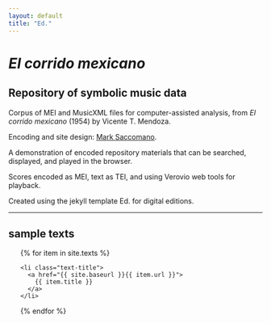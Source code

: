 ```yaml
---
layout: default
title: "Ed."
---
```


# _El corrido mexicano_

## Repository of symbolic music data

Corpus of MEI and MusicXML files for computer-assisted analysis, from _El corrido mexicano_ (1954) by Vicente T. Mendoza.


Encoding and site design: [Mark Saccomano](https://mss2221.github.io/saccomano/).


<p>A demonstration of encoded repository materials that can be searched, displayed, and played in the browser.
<p>Scores encoded as MEI, text as TEI, and using Verovio web tools for playback.
<p>Created using the jekyll template Ed. for digital editions.



<hr>

<div class="toc">
  <h2>sample texts</h2>
  <ul class="texts">
  {% for item in site.texts %}

    <li class="text-title">
      <a href="{{ site.baseurl }}{{ item.url }}">
        {{ item.title }}
      </a>
    </li>
  {% endfor %}
  </ul>
</div>
